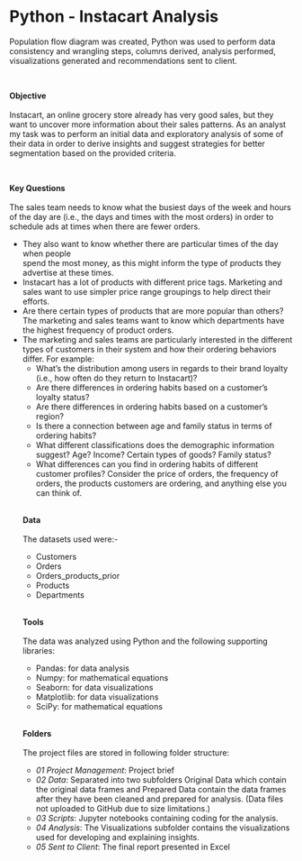 # Python - Instacart Analysis

<p>
Population flow diagram was created, Python was used to perform data consistency and wrangling steps, columns derived, analysis performed, visualizations generated and recommendations sent to client.
</p>
<br>
<p>
<b>Objective</b> 
<br> <br>
Instacart, an online grocery store already has very good sales, but they want to uncover more information about their sales patterns. As an analyst my task was to perform an initial data and exploratory analysis of some of their data in order to derive insights and suggest strategies for better segmentation based on the provided criteria. 
</p>
<br>
<p>
<b>Key Questions</b>
<br><br>
The sales team needs to know what the busiest days of the week and hours of the day are (i.e., the days and times with the most orders) in order to schedule ads at times when there are fewer orders.
  <UL>
<li>They also want to know whether there are particular times of the day when people </li>
spend the most money, as this might inform the type of products they advertise at
these times.
<li>Instacart has a lot of products with different price tags. Marketing and sales want to
use simpler price range groupings to help direct their efforts.</li>
<li>Are there certain types of products that are more popular than others? The marketing
and sales teams want to know which departments have the highest frequency of
product orders.</li>
<li>The marketing and sales teams are particularly interested in the different types of
customers in their system and how their ordering behaviors differ. For example:
  <ul>
    <li>What’s the distribution among users in regards to their brand loyalty (i.e., how
often do they return to Instacart)?</li>
<li>Are there differences in ordering habits based on a customer’s loyalty status?</li>
<li>Are there differences in ordering habits based on a customer’s region?</li>
<li>Is there a connection between age and family status in terms of ordering habits?</li>
<li>What different classifications does the demographic information suggest? Age? 
  Income? Certain types of goods? Family status?</li>
<li>What differences can you find in ordering habits of different customer
profiles? Consider the price of orders, the frequency of orders, the products
customers are ordering, and anything else you can think of.</li>
  </ul>
  </p>
  <p>
<br>
<b>Data</b>
<br><br>
    The datasets used were:-
    <br>
    <ul>
      <li>Customers</li>
      <li>Orders</li>
      <li>Orders_products_prior</li>
      <li>Products</li>
      <li>Departments</li>
    </ul>  
  
  </p>

  <p>
    <br>
    <b>Tools</b>
    <br><br>
    The data was analyzed using Python and the following supporting libraries:
    <br>
    <ul>
      <li>Pandas: for data analysis</li>
      <li>Numpy: for mathematical equations</li>
      <li>Seaborn: for data visualizations</li>
      <li>Matplotlib: for data visualizations</li>
      <li>SciPy: for mathematical equations</li>
    </ul>
   </p>
   <p>
     <br>
     <b>Folders</b>
     <br><br>
     The project files are stored in following folder structure:
     <br>
     <ul>
       <li> <i>01 Project Management</i>: Project brief</li>
       <li><i>02 Data</i>: Separated into two subfolders Original Data which contain the original data frames and Prepared Data contain the data frames after they have been cleaned and prepared for analysis. (Data files not uploaded to GitHub due to size limitations.)</li>
       <li><i>03 Scripts</i>: Jupyter notebooks containing coding for the analysis.</li>
       <li><i>04 Analysis</i>: The Visualizations subfolder contains the visualizations used for developing and explaining insights.</li>
       <li><i>05 Sent to Client</i>: The final report presented in Excel</li>
     </ul>
   </p>

